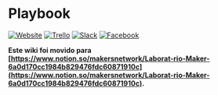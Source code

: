 # Playbook

[![Website](https://img.shields.io/website-up-down-green-red/http/shields.io.svg)](http://www.fablabjoinville.com.br)
[![Trello](https://img.shields.io/badge/trello-tasks-blue.svg)](https://trello.com/b/HZts44Oi/tarefas)
[![Slack](https://img.shields.io/badge/slack-community-orange.svg)](https://fablabjoinville.herokuapp.com)
[![Facebook](https://img.shields.io/badge/facebook-page-red.svg)](https://www.facebook.com/fablabjoinville/)

**Este wiki foi movido para [https://www.notion.so/makersnetwork/Laborat-rio-Maker-6a0d170cc1984b829476fdc60871910c](https://www.notion.so/makersnetwork/Laborat-rio-Maker-6a0d170cc1984b829476fdc60871910c).**
